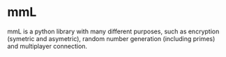 # mmL
mmL is a python library with many different purposes, such as encryption (symetric and asymetric), random number generation (including primes) and multiplayer connection.
